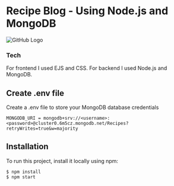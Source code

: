 # Recipe Blog - Using Node.js and MongoDB

![GitHub Logo](https://raddy.dev/wp-content/uploads/2021/09/recipe-blog-nodejs-mongoose.jpg)

### Tech

For frontend I used EJS and CSS. For backend I used Node.js and MongoDB.

## Create .env file

Create a .env file to store your MongoDB database credentials

```
MONGODB_URI = mongodb+srv://<username>:<password>@cluster0.6m5cz.mongodb.net/Recipes?retryWrites=true&w=majority
```

## Installation

To run this project, install it locally using npm:

```
$ npm install
$ npm start
```

